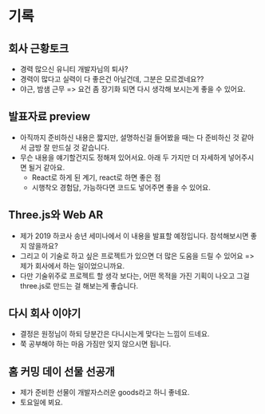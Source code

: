 # 기록

## 회사 근황토크

- 경력 많으신 유니티 개발자님의 퇴사?
- 경력이 많다고 실력이 다 좋은건 아닐건데, 그분은 모르겠네요??
- 야근, 밤샘 근무 => 요건 좀 장기화 되면 다시 생각해 보시는게 좋을 수 있어요.

## 발표자료 preview

- 아직까지 준비하신 내용은 짧지만, 설명하신걸 들어봤을 때는 다 준비하신 것 같아서 금방 잘 만드실 것 같습니다.
- 무슨 내용을 얘기할건지도 정해져 있어서요. 아래 두 가지만 더 자세하게 넣어주시면 될거 같아요.
  - React로 하게 된 계기, react로 하면 좋은 점
  - 시행착오 경험담, 가능하다면 코드도 넣어주면 좋을 수 있어요.

## Three.js와 Web AR

- 제가 2019 하코사 송년 세미나에서 이 내용을 발표할 예정입니다. 참석해보시면 좋지 않을까요?
- 그리고 이 기술로 하고 싶은 프로젝트가 있으면 더 많은 도움을 드릴 수 있어요 => 제가 회사에서 하는 일이었으니까요.
- 다만 기술위주로 프로젝트 할 생각 보다는, 어떤 목적을 가진 기획이 나오고 그걸 three.js로 만드는 걸 해보는게 좋습니다.

## 다시 회사 이야기

- 결정은 원정님이 하되 당분간은 다니시는게 맞다는 느낌이 드네요.
- 쭉 공부해야 하는 마음 가짐만 잊지 않으시면 됩니다.

## 홈 커밍 데이 선물 선공개

- 제가 준비한 선물이 개발자스러운 goods라고 하니 좋네요.
- 토요일에 뵈요.